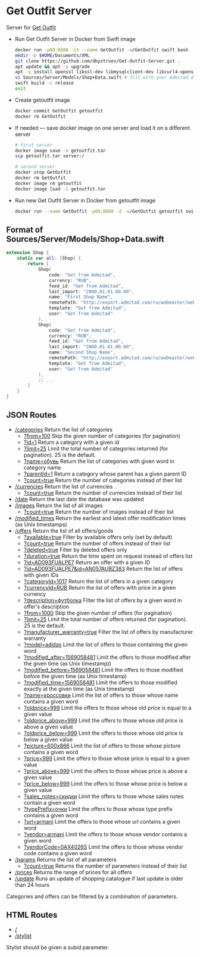# Get Outfit Server

Server for [Get Outfit](https://getoutfit.ru)

* Run Get Outfit Server in Docker from Swift image
  ```bash
  docker run -p80:8888 -it --name GetOutfit -w/GetOutfit swift bash
  mkdir -p $HOME/Documents/XML
  git clone https://github.com/dbystruev/Get-Outfit-Server.git .
  apt update && apt -y upgrade
  apt -y install openssl libssl-dev libmysqlclient-dev libcurl4-openssl-dev vim
  vi Sources/Server/Models/Shop+Data.swift # fill with your Admitad data (see below)
  swift build -c release
  exit
  ```
  
* Create getoutfit image
  ```bash
  docker commit GetOutfit getoutfit
  docker rm GetOutfit
  ```

* If needed — save docker image on one server and load it on a different server
  ```bash
  # first server
  docker image save -o getoutfit.tar
  scp getoutfit.tar server:/
  
  # second server
  docker stop GetOutfit
  docker rm GetOutfit
  docker image rm getoutfit
  docker image load -i getoutfit.tar
  ```
  
* Run new Get Outfit Server in Docker from getoutfit image
  ```bash
  docker run --name GetOutfit -p80:8888 -d -w/GetOutfit getoutfit swift run -c release
  ```

## Format of Sources/Server/Models/Shop+Data.swift
```swift
extension Shop {
    static var all: [Shop] {
        return [
            Shop(
                code: "Get from Admitad",
                currency: "RUB",
                feed_id: "Get from Admitad",
                last_import: "2000.01.01.00.00",
                name: "First Shop Name",
                remotePath: "http://export.admitad.com/ru/webmaster/websites/838792/products/export_adv_products/",
                template: "Get from Admitad",
                user: "Get from Admitad"
            ),
            Shop(
                code: "Get from Admitad",
                currency: "RUB",
                feed_id: "Get from Admitad",
                last_import: "2000.01.01.00.00",
                name: "Second Shop Name",
                remotePath: "http://export.admitad.com/ru/webmaster/websites/838792/products/export_adv_products/",
                template: "Get from Admitad",
                user: "Get from Admitad"
            ),
            // ...
        ]
    }
}
```

## JSON Routes
- [/categories](http://server.getoutfit.ru/categories) Return the list of categories
  - [?from=100](http://server.getoutfit.ru/categories?from=100) Skip the given number of categories (for pagination)
  - [?id=1](http://server.getoutfit.ru/categories?id=1) Return a category with a given id
  - [?limit=25](http://server.getoutfit.ru/categories?limit=25) Limit the total number of categories returned (for pagination).  25 is the default.
  - [?name=обувь](http://server.getoutfit.ru/categories?name=обувь) Return the list of categories with given word in category name
  - [?parentId=1](http://server.getoutfit.ru/categories?parentId=1) Return a category whose parent has a given parent ID
  - [?count=true](http://server.getoutfit.ru/categories?count=true) Return the number of categories instead of their list
- [/currencies](http://server.getoutfit.ru/currencies) Return the list of currencies
  - [?count=true](http://server.getoutfit.ru/currencies?count=true) Return the number of currencies instead of their list
- [/date](http://server.getoutfit.ru/date) Return the last date the database was updated
- [/images](http://server.getoutfit.ru/images) Return the list of all images
  - [?count=true](http://server.getoutfit.ru/images?count=true) Return the number of images instead of their list
- [/modified_times](http://server.getoutfit.ru/modified_times) Return the earliest and latest offer modification times (as Unix timestamps)
- [/offers](http://server.getoutfit.ru/offers) Return the list of all offers/goods
  - [?available=true](http://server.getoutfit.ru/offers?available=true) Filter by available offers only (set by default)
  - [?count=true](http://server.getoutfit.ru/offers?count=true) Return the number of offers instead of their list
  - [?deleted=true](http://server.getoutfit.ru/offers?deleted=true) Filter by deleted offers only
  - [?duration=true](http://server.getoutfit.ru/offers?duration=true) Return the time spent on request instead of offers list
  - [?id=AD093FUALPE7](http://server.getoutfit.ru/offers?id=AD093FUALPE7) Return an offer with a given ID
  - [?id=AD093FUALPE7&id=AN057AUBZ383](http://server.getoutfit.ru/offers?id=AD093FUALPE7&id=AN057AUBZ383) Return the list of offers with given IDs
  - [?categoryId=1017](http://server.getoutfit.ru/offers?categoryId=1017) Return the list of offers in a given category
  - [?currencyId=RUB](http://server.getoutfit.ru/offers?currencyId=RUB) Return the list of offers with price in a given currency
  - [?description=футболка](http://server.getoutfit.ru/offers?description=футболка) Filter the list of offers by a given word in offer's description
  - [?from=1000](http://server.getoutfit.ru/offers?from=1000) Skip the given number of offers (for pagination)
  - [?limit=25](http://server.getoutfit.ru/offers?limit=25) Limit the total number of offers returned (for pagination).  25 is the default.
  - [?manufacturer_warranty=true](http://server.getoutfit.ru/offers?manufacturer_warranty=true) Filter the list of offers by manufacturer warranty
  - [?model=adidas](http://server.getoutfit.ru/offers?model=adidas) Limit the list of offers to those containing the given word
  - [?modified_after=1569058481](http://server.getoutfit.ru/offers?modified_after=1569058481) Limit the offers to those modified after the given time (as Unix timestamp))
  - [?modified_before=1569058481](http://server.getoutfit.ru/offers?modified_before=1569058481) Limit the offers to those modified before the given time (as Unix timestamp)
  - [?modified_time=1569058481](http://server.getoutfit.ru/offers?modified_time=1569058481) Limit the offers to those modified exactly at the given time (as Unix timestamp)
  - [?name=кроссовки](http://server.getoutfit.ru/offers?name=кроссовки) Limit the list of offers to those whose name contains a given word
  - [?oldprice=999](http://server.getoutfit.ru/offers?oldprice=999) Limit the offers to those whose old price is equal to a given value
  - [?oldprice_above=999](http://server.getoutfit.ru/offers?oldprice_above=999) Limit the offers to those whose old price is above a given value
  - [?oldprice_below=999](http://server.getoutfit.ru/offers?oldprice_below=999) Limit the offers to those whose old price is below a given value
  - [?picture=600x866](http://server.getoutfit.ru/offers?picture=600x866) Limit the list of offers to those whose picture contains a given word
  - [?price=999](http://server.getoutfit.ru/offers?price=999) Limit the offers to those whose price is equal to a given value
  - [?price_above=999](http://server.getoutfit.ru/offers?price_above=999) Limit the offers to those whose price is above a given value
  - [?price_below=999](http://server.getoutfit.ru/offers?price_below=999) Limit the offers to those whose price is below a given value
  - [?sales_notes=скидки](http://server.getoutfit.ru/offers?sales_notes=скидки) Limit the offers to those whose sales notes contain a given word
  - [?typePrefix=очки](http://server.getoutfit.ru/offers?typePrefix=очки) Limit the offers to those whose type prefix contains a given word
  - [?url=armani](http://server.getoutfit.ru/offers?url=armani) Limit the offers to those whose url contains a given word
  - [?vendor=armani](http://server.getoutfit.ru/offers?vendor=armani) Limit the offers to those whose vendor contains a given word
  - [?vendorCode=0AX4026S](http://server.getoutfit.ru/offers?vendorCode=0AX4026S) Limit the offers to those whose vendor code contains a given word
- [/params](http://server.getoutfit.ru/params) Returns the list of all parameters
  - [?count=true](http://server.getoutfit.ru/params?count=true) Returns the number of parameters instead of their list
- [/prices](http://server.getoutfit.ru/prices) Returns the range of prices for all offers
- [/update](http://server.getoutfit.ru/update) Runs an update of shopping catalogue if last update is older than 24 hours

Categories and offers can be filtered by a combination of parameters.

## HTML Routes
- [/](http://server.getoutfit.ru)
- [/stylist](http://server.getoutfit.ru/stylist?subid=app)

Stylist should be given a subid parameter.
